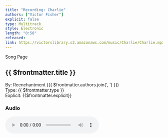 ```yaml
---
title: "Recording: Charlie"
authors: ["Victor Fisher"]
explicit: false
type: Multitrack  
style: Electronic
length: "0:58"
released:
link: https://victorslibrary.s3.amazonaws.com/music/Charlie/Charlie.mp3
---
```


<g-link to="/song/charlie">Song Page</g-link>

## {{ $frontmatter.title }}

By: <g-link to="/band/reenchantment">Reenchantment</g-link> ({{ $frontmatter.authors.join(', ') }})  
Type: {{ $frontmatter.type }}  
Explicit: {{$frontmatter.explicit}}

### Audio

<audio controls controlsList="nodownload">
  <source :src="$frontmatter.link" type="audio/mpeg">
Your browser does not support the audio element.
</audio>
